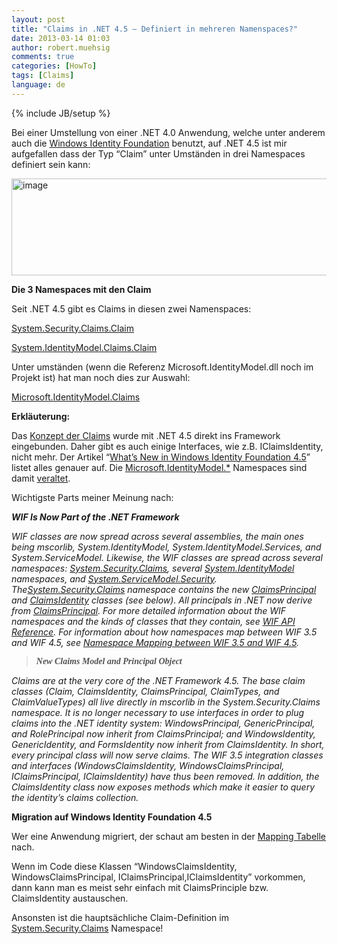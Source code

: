 ```yaml
---
layout: post
title: "Claims in .NET 4.5 – Definiert in mehreren Namenspaces?"
date: 2013-03-14 01:03
author: robert.muehsig
comments: true
categories: [HowTo]
tags: [Claims]
language: de
---
```

{% include JB/setup %}
<p>Bei einer Umstellung von einer .NET 4.0 Anwendung, welche unter anderem auch die <a href="http://msdn.microsoft.com/en-us/security/aa570351.aspx">Windows Identity Foundation</a> benutzt, auf .NET 4.5 ist mir aufgefallen dass der Typ “Claim” unter Umständen in drei Namespaces definiert sein kann:</p> <p><a href="{{BASE_PATH}}/assets/wp-images-de/image1789.png"><img title="image" style="border-top: 0px; border-right: 0px; border-bottom: 0px; border-left: 0px; display: inline" border="0" alt="image" src="{{BASE_PATH}}/assets/wp-images-de/image_thumb943.png" width="524" height="155"></a> </p> <p><strong>Die 3 Namespaces mit den Claim</strong></p> <p>Seit .NET 4.5 gibt es Claims in diesen zwei Namenspaces:</p> <p><a href="http://msdn.microsoft.com/en-us/library/system.security.claims.claim.aspx">System.Security.Claims.Claim</a></p> <p><a href="http://msdn.microsoft.com/en-us/library/ms572956(v=vs.110)">System.IdentityModel.Claims.Claim</a></p> <p>Unter umständen (wenn die Referenz Microsoft.IdentityModel.dll noch im Projekt ist) hat man noch dies zur Auswahl:</p> <p><a href="http://msdn.microsoft.com/en-us/library/microsoft.identitymodel.claims.claim.aspx">Microsoft.IdentityModel.Claims</a></p> <p><strong>Erkläuterung:</strong></p> <p>Das <a href="http://en.wikipedia.org/wiki/Claims-based_identity">Konzept der Claims</a> wurde mit .NET 4.5 direkt ins Framework eingebunden. Daher gibt es auch einige Interfaces, wie z.B. IClaimsIdentity, nicht mehr. Der Artikel “<a href="http://msdn.microsoft.com/en-us/library/hh873305.aspx">What’s New in Windows Identity Foundation 4.5</a>” listet alles genauer auf. Die <u>Microsoft.IdentityModel.*</u> Namespaces sind damit <u>veraltet</u>. </p> <p>Wichtigste Parts meiner Meinung nach:</p> <p><em><strong>WIF Is Now Part of the .NET Framework</strong></em></p> <p><em>W</em><em>IF classes are now spread across several assemblies, the main ones being mscorlib, System.IdentityModel, System.IdentityModel.Services, and System.ServiceModel. Likewise, the WIF classes are spread across several namespaces: </em><a href="http://msdn.microsoft.com/en-us/library/system.security.claims.aspx"><em>System.Security.Claims</em></a><em>, several </em><a href="http://go.microsoft.com/fwlink/?LinkId=272004"><em>System.IdentityModel</em></a><em> namespaces, and </em><a href="http://msdn.microsoft.com/en-us/library/system.servicemodel.security.aspx"><em>System.ServiceModel.Security</em></a><em>. The</em><a href="http://msdn.microsoft.com/en-us/library/system.security.claims.aspx"><em>System.Security.Claims</em></a><em> namespace contains the new </em><a href="http://msdn.microsoft.com/en-us/library/system.security.claims.claimsprincipal.aspx"><em>ClaimsPrincipal</em></a><em> and </em><a href="http://msdn.microsoft.com/en-us/library/system.security.claims.claimsidentity.aspx"><em>ClaimsIdentity</em></a><em> classes (see below). All principals in .NET now derive from </em><a href="http://msdn.microsoft.com/en-us/library/system.security.claims.claimsprincipal.aspx"><em>ClaimsPrincipal</em></a><em>. For more detailed information about the WIF namespaces and the kinds of classes that they contain, see </em><a href="http://msdn.microsoft.com/en-us/library/jj729788.aspx"><em>WIF API Reference</em></a><em>. For information about how namespaces map between WIF 3.5 and WIF 4.5, see </em><a href="http://msdn.microsoft.com/en-us/library/jj157091.aspx"><em>Namespace Mapping between WIF 3.5 and WIF 4.5</em></a><em>.</em></p> <blockquote> <p><font color="#545454" face="Lucida Sans Unicode"><em><strong>New Claims Model and Principal Object</strong></em></font></p></blockquote> <p><em>Claims are at the very core of the .NET Framework 4.5. The base claim classes (Claim, ClaimsIdentity, ClaimsPrincipal, ClaimTypes, and ClaimValueTypes) all live directly in mscorlib in the System.Security.Claims namespace. It is no longer necessary to use interfaces in order to plug claims into the .NET identity system: WindowsPrincipal, GenericPrincipal, and RolePrincipal now inherit from ClaimsPrincipal; and WindowsIdentity, GenericIdentity, and FormsIdentity now inherit from ClaimsIdentity. In short, every principal class will now serve claims. The WIF 3.5 integration classes and interfaces (WindowsClaimsIdentity, WindowsClaimsPrincipal, IClaimsPrincipal, IClaimsIdentity) have thus been removed. In addition, the ClaimsIdentity class now exposes methods which make it easier to query the identity’s claims collection.</em></p> <p><strong>Migration auf Windows Identity Foundation 4.5</strong></p> <p>Wer eine Anwendung migriert, der schaut am besten in der <a href="http://msdn.microsoft.com/en-us/library/jj157091.aspx">Mapping Tabelle</a> nach. </p> <p>Wenn im Code diese Klassen “WindowsClaimsIdentity, WindowsClaimsPrincipal, IClaimsPrincipal,IClaimsIdentity” vorkommen, dann kann man es meist sehr einfach mit ClaimsPrinciple bzw. ClaimsIdentity austauschen.</p> <p>Ansonsten ist die hauptsächliche Claim-Definition im <a href="http://msdn.microsoft.com/en-us/library/system.security.claims.claim.aspx">System.Security.Claims</a> Namespace! </p>
